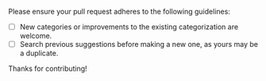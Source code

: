 Please ensure your pull request adheres to the following guidelines:

- [ ] New categories or improvements to the existing categorization are welcome.
- [ ] Search previous suggestions before making a new one, as yours may be a duplicate.

Thanks for contributing!
